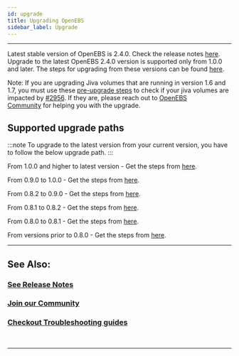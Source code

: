 ```yaml
---
id: upgrade
title: Upgrading OpenEBS
sidebar_label: Upgrade
---
```

------

Latest stable version of OpenEBS is 2.4.0. Check the release notes [here](https://github.com/openebs/openebs/releases/tag/v2.4.0).  Upgrade to the latest OpenEBS 2.4.0 version is supported only from 1.0.0 and later. The steps for upgrading from these versions can be found [here](https://github.com/openebs/openebs/blob/master/k8s/upgrades/README.md).

Note: If you are upgrading Jiva volumes that are running in version 1.6 and 1.7, you must use these [pre-upgrade steps](https://github.com/openebs/charts/tree/gh-pages/scripts/jiva-tools) to check if your jiva volumes are impacted by [#2956](https://github.com/openebs/openebs/issues/2956). If they are, please reach out to [OpenEBS Community](/v240/docs/next/support.html) for helping you with the upgrade.


## Supported upgrade paths

:::note
To upgrade to the latest version from your current version, you have to follow the below upgrade path.
:::

From 1.0.0 and higher to latest version - Get the steps from [here](https://github.com/openebs/openebs/blob/master/k8s/upgrades/README.md).

From 0.9.0 to 1.0.0 - Get the steps from [here](https://github.com/openebs/openebs/tree/master/k8s/upgrades/0.9.0-1.0.0).

From 0.8.2 to 0.9.0 - Get the steps from [here](https://github.com/openebs/openebs/tree/master/k8s/upgrades/0.8.2-0.9.0).

From 0.8.1 to 0.8.2 - Get the steps from [here](https://github.com/openebs/openebs/tree/master/k8s/upgrades/0.8.1-0.8.2).

From 0.8.0 to 0.8.1 - Get the steps from [here](https://github.com/openebs/openebs/tree/master/k8s/upgrades/0.8.0-0.8.1).

From versions prior to 0.8.0 - Get the steps from [here](https://github.com/openebs/openebs/tree/master/k8s/upgrades).



<hr>

## See Also:

### [See Release Notes](/v240/docs/next/releases.html)

### [Join our Community](/v240/docs/next/support.html)

### [Checkout Troubleshooting guides](/v240/docs/next/troubleshooting.html)


<br>
<hr>
<br>


